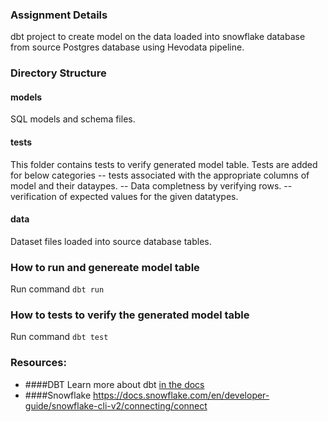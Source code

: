 ### Assignment Details
dbt project to create model on the data loaded into snowflake database from source Postgres database using Hevodata pipeline.

### Directory Structure

  #### models
SQL models and schema files.

  #### tests
This folder contains tests to verify generated model table.
Tests are added for below categories
-- tests associated with the appropriate columns of model and their dataypes.
-- Data completness by verifying rows.
-- verification of expected values for the given datatypes.

 #### data
Dataset files loaded into source database tables.

### How to run and genereate model table
Run command `dbt run`

### How to tests to verify the generated model table
Run command `dbt test`

### Resources:
- ####DBT
Learn more about dbt [in the docs](https://docs.getdbt.com/docs/introduction)
- ####Snowflake
https://docs.snowflake.com/en/developer-guide/snowflake-cli-v2/connecting/connect

